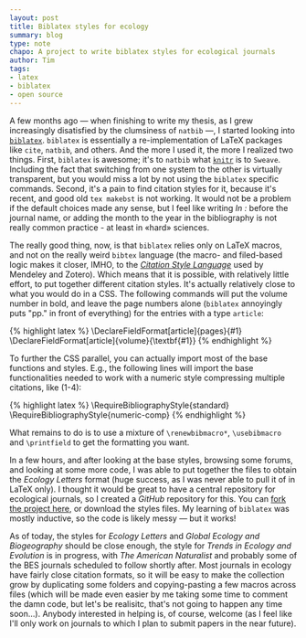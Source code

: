 ```yaml
---
layout: post
title: Biblatex styles for ecology
summary: blog
type: note
chapo: A project to write biblatex styles for ecological journals
author: Tim
tags:
- latex
- biblatex
- open source
---
```


A few months ago — when finishing to write my thesis, as I grew increasingly disatisfied by the clumsiness of ```natbib``` —, I started looking into [```biblatex```](https://github.com/plk/biblatex). ```biblatex``` is essentially a re-implementation of LaTeX packages like ```cite```, ```natbib```, and others. And the more I used it, the more I realized two things. First, ```biblatex``` is awesome; it's to ```natbib``` what [```knitr```](http://yihui.name/knitr/) is to ```Sweave```. Including the fact that switching from one system to the other is virtually transparent, but you would miss a lot by not using the ```biblatex``` specific commands. Second, it's a pain to find citation styles for it, because it's recent, and good old ```tex makebst``` is not working. It would not be a problem if the default choices made any sense, but I feel like writing *In :* before the journal name, or adding the month to the year in the bibliography is not really common practice - at least in «hard» sciences. 

The really good thing, now, is that ```biblatex``` relies only on LaTeX macros, and not on the really weird ```bibtex``` language (the macro- and filed-based logic makes it closer, IMHO, to the [*Citation Style Language*](http://citationstyles.org/) used by Mendeley and Zotero). Which means that it is possible, with relatively little effort, to put together different citation styles. It's actually relatively close to what you would do in a CSS. The following commands will put the volume number in bold, and leave the page numbers alone (```biblatex``` annoyingly puts "pp." in front of everything) for the entries with a type ```article```:

{% highlight latex %}
\DeclareFieldFormat[article]{pages}{#1}
\DeclareFieldFormat[article]{volume}{\textbf{#1}}
{% endhighlight %}

To further the CSS parallel, you can actually import most of the base functions and styles. E.g., the following lines will import the base functionalities needed to work with a numeric style compressing multiple citations, like (1-4):

{% highlight latex %}
\RequireBibliographyStyle{standard}
\RequireBibliographyStyle{numeric-comp}
{% endhighlight %}

What remains to do is to use a mixture of ```\renewbibmacro*```, ```\usebibmacro``` and ```\printfield``` to get the formatting you want.

In a few hours, and after looking at the base styles, browsing some forums, and looking at some more code, I was able to put together the files to obtain the *Ecology Letters* format (huge success, as I was never able to pull it of in LaTeX only). I thought it would be great to have a central repository for ecological journals, so I created a *GitHub* repository for this. You can [fork the project here](https://github.com/tpoisot/ecobiblatex), or download the styles files. My learning of ```biblatex``` was mostly inductive, so the code is likely messy — but it works!

As of today, the styles for *Ecology Letters* and *Global Ecology and Biogeography* should be close enough, the style for *Trends in Ecology and Evolution* is in progress, with *The American Naturalist* and probably some of the BES journals scheduled to follow shortly after. Most journals in ecology have fairly close citation formats, so it will be easy to make the collection grow by duplicating some folders and copying-pasting a few macros across files (which will be made even easier by me taking some time to comment the damn code, but let's be realisitc, that's not going to happen any time soon...). Anybody interested in helping is, of course, welcome (as I feel like I'll only work on journals to which I plan to submit papers in the near future).
